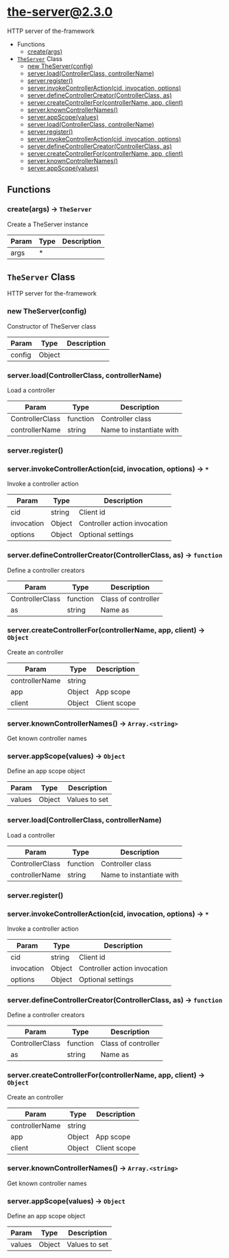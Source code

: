 # the-server@2.3.0

HTTP server of the-framework

+ Functions
  + [create(args)](#the-server-function-create)
+ [`TheServer`](#the-server-classes) Class
  + [new TheServer(config)](#the-server-classes-the-server-constructor)
  + [server.load(ControllerClass, controllerName)](#the-server-classes-the-server-load)
  + [server.register()](#the-server-classes-the-server-register)
  + [server.invokeControllerAction(cid, invocation, options)](#the-server-classes-the-server-invokeControllerAction)
  + [server.defineControllerCreator(ControllerClass, as)](#the-server-classes-the-server-defineControllerCreator)
  + [server.createControllerFor(controllerName, app, client)](#the-server-classes-the-server-createControllerFor)
  + [server.knownControllerNames()](#the-server-classes-the-server-knownControllerNames)
  + [server.appScope(values)](#the-server-classes-the-server-appScope)
  + [server.load(ControllerClass, controllerName)](#the-server-classes-the-server-load)
  + [server.register()](#the-server-classes-the-server-register)
  + [server.invokeControllerAction(cid, invocation, options)](#the-server-classes-the-server-invokeControllerAction)
  + [server.defineControllerCreator(ControllerClass, as)](#the-server-classes-the-server-defineControllerCreator)
  + [server.createControllerFor(controllerName, app, client)](#the-server-classes-the-server-createControllerFor)
  + [server.knownControllerNames()](#the-server-classes-the-server-knownControllerNames)
  + [server.appScope(values)](#the-server-classes-the-server-appScope)

## Functions

<a class='md-heading-link' name="the-server-function-create" ></a>

### create(args) -> `TheServer`

Create a TheServer instance

| Param | Type | Description |
| ----- | --- | -------- |
| args | * |  |



<a class='md-heading-link' name="the-server-classes"></a>

## `TheServer` Class

HTTP server for the-framework




<a class='md-heading-link' name="the-server-classes-the-server-constructor" ></a>

### new TheServer(config)

Constructor of TheServer class

| Param | Type | Description |
| ----- | --- | -------- |
| config | Object |  |


<a class='md-heading-link' name="the-server-classes-the-server-load" ></a>

### server.load(ControllerClass, controllerName)

Load a controller

| Param | Type | Description |
| ----- | --- | -------- |
| ControllerClass | function | Controller class |
| controllerName | string | Name to instantiate with |


<a class='md-heading-link' name="the-server-classes-the-server-register" ></a>

### server.register()



<a class='md-heading-link' name="the-server-classes-the-server-invokeControllerAction" ></a>

### server.invokeControllerAction(cid, invocation, options) -> `*`

Invoke a controller action

| Param | Type | Description |
| ----- | --- | -------- |
| cid | string | Client id |
| invocation | Object | Controller action invocation |
| options | Object | Optional settings |


<a class='md-heading-link' name="the-server-classes-the-server-defineControllerCreator" ></a>

### server.defineControllerCreator(ControllerClass, as) -> `function`

Define a controller creators

| Param | Type | Description |
| ----- | --- | -------- |
| ControllerClass | function | Class of controller |
| as | string | Name as |


<a class='md-heading-link' name="the-server-classes-the-server-createControllerFor" ></a>

### server.createControllerFor(controllerName, app, client) -> `Object`

Create an controller

| Param | Type | Description |
| ----- | --- | -------- |
| controllerName | string |  |
| app | Object | App scope |
| client | Object | Client scope |


<a class='md-heading-link' name="the-server-classes-the-server-knownControllerNames" ></a>

### server.knownControllerNames() -> `Array.<string>`

Get known controller names

<a class='md-heading-link' name="the-server-classes-the-server-appScope" ></a>

### server.appScope(values) -> `Object`

Define an app scope object

| Param | Type | Description |
| ----- | --- | -------- |
| values | Object | Values to set |


<a class='md-heading-link' name="the-server-classes-the-server-load" ></a>

### server.load(ControllerClass, controllerName)

Load a controller

| Param | Type | Description |
| ----- | --- | -------- |
| ControllerClass | function | Controller class |
| controllerName | string | Name to instantiate with |


<a class='md-heading-link' name="the-server-classes-the-server-register" ></a>

### server.register()



<a class='md-heading-link' name="the-server-classes-the-server-invokeControllerAction" ></a>

### server.invokeControllerAction(cid, invocation, options) -> `*`

Invoke a controller action

| Param | Type | Description |
| ----- | --- | -------- |
| cid | string | Client id |
| invocation | Object | Controller action invocation |
| options | Object | Optional settings |


<a class='md-heading-link' name="the-server-classes-the-server-defineControllerCreator" ></a>

### server.defineControllerCreator(ControllerClass, as) -> `function`

Define a controller creators

| Param | Type | Description |
| ----- | --- | -------- |
| ControllerClass | function | Class of controller |
| as | string | Name as |


<a class='md-heading-link' name="the-server-classes-the-server-createControllerFor" ></a>

### server.createControllerFor(controllerName, app, client) -> `Object`

Create an controller

| Param | Type | Description |
| ----- | --- | -------- |
| controllerName | string |  |
| app | Object | App scope |
| client | Object | Client scope |


<a class='md-heading-link' name="the-server-classes-the-server-knownControllerNames" ></a>

### server.knownControllerNames() -> `Array.<string>`

Get known controller names

<a class='md-heading-link' name="the-server-classes-the-server-appScope" ></a>

### server.appScope(values) -> `Object`

Define an app scope object

| Param | Type | Description |
| ----- | --- | -------- |
| values | Object | Values to set |




